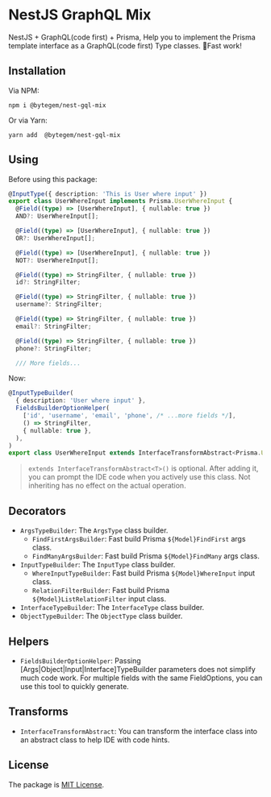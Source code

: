 # NestJS GraphQL Mix
 NestJS + GraphQL(code first) + Prisma, Help you to implement the Prisma template interface as a GraphQL(code first) Type classes. 🎉Fast work!

## Installation

Via NPM:
```shell
npm i @bytegem/nest-gql-mix
```

Or via Yarn:
```shell
yarn add  @bytegem/nest-gql-mix
```

## Using

Before using this package:
```typescript
@InputType({ description: 'This is User where input' })
export class UserWhereInput implements Prisma.UserWhereInput {
  @Field((type) => [UserWhereInput], { nullable: true })
  AND?: UserWhereInput[];

  @Field((type) => [UserWhereInput], { nullable: true })
  OR?: UserWhereInput[];

  @Field((type) => [UserWhereInput], { nullable: true })
  NOT?: UserWhereInput[];

  @Field((type) => StringFilter, { nullable: true })
  id?: StringFilter;

  @Field((type) => StringFilter, { nullable: true })
  username?: StringFilter;

  @Field((type) => StringFilter, { nullable: true })
  email?: StringFilter;

  @Field((type) => StringFilter, { nullable: true })
  phone?: StringFilter;

  /// More fields...
```

Now:
```typescript
@InputTypeBuilder(
  { description: 'User where input' },
  FieldsBuilderOptionHelper(
    ['id', 'username', 'email', 'phone', /* ...more fields */],
    () => StringFilter,
    { nullable: true },
  ),
)
export class UserWhereInput extends InterfaceTransformAbstract<Prisma.UserWhereInput>>() {}
```

> `extends InterfaceTransformAbstract<T>()` is optional. After adding it, you can prompt the IDE code when you actively use this class. Not inheriting has no effect on the actual operation.

## Decorators

- `ArgsTypeBuilder`: The `ArgsType` class builder.
    - `FindFirstArgsBuilder`: Fast build Prisma `${Model}FindFirst` args class.
    - `FindManyArgsBuilder`: Fast build Prisma `${Model}FindMany` args class.
- `InputTypeBuilder`: The `InputType` class builder.
    - `WhereInputTypeBuilder`: Fast build Prisma `${Model}WhereInput` input class.
    - `RelationFilterBuilder`: Fast build Prisma `${Model}ListRelationFilter` input class.
- `InterfaceTypeBuilder`: The `InterfaceType` class builder.
- `ObjectTypeBuilder`: The `ObjectType` class builder.

## Helpers

- `FieldsBuilderOptionHelper`: Passing [Args|Object|Input|Interface]TypeBuilder parameters does not simplify much code work. For multiple fields with the same FieldOptions, you can use this tool to quickly generate.

## Transforms

- `InterfaceTransformAbstract`: You can transform the interface class into an abstract class to help IDE with code hints.

## License

The package is [MIT License](https://opensource.org/licenses/MIT).
